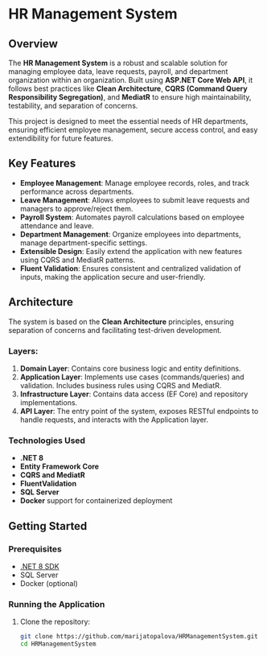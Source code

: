 # HR Management System

## Overview

The **HR Management System** is a robust and scalable solution for managing employee data, leave requests, payroll, and department organization within an organization. Built using **ASP.NET Core Web API**, it follows best practices like **Clean Architecture**, **CQRS (Command Query Responsibility Segregation)**, and **MediatR** to ensure high maintainability, testability, and separation of concerns.

This project is designed to meet the essential needs of HR departments, ensuring efficient employee management, secure access control, and easy extendibility for future features.

## Key Features

- **Employee Management**: Manage employee records, roles, and track performance across departments.
- **Leave Management**: Allows employees to submit leave requests and managers to approve/reject them.
- **Payroll System**: Automates payroll calculations based on employee attendance and leave.
- **Department Management**: Organize employees into departments, manage department-specific settings.
- **Extensible Design**: Easily extend the application with new features using CQRS and MediatR patterns.
- **Fluent Validation**: Ensures consistent and centralized validation of inputs, making the application secure and user-friendly.
  
## Architecture

The system is based on the **Clean Architecture** principles, ensuring separation of concerns and facilitating test-driven development.

### Layers:

1. **Domain Layer**: Contains core business logic and entity definitions.
2. **Application Layer**: Implements use cases (commands/queries) and validation. Includes business rules using CQRS and MediatR.
3. **Infrastructure Layer**: Contains data access (EF Core) and repository implementations.
4. **API Layer**: The entry point of the system, exposes RESTful endpoints to handle requests, and interacts with the Application layer.

### Technologies Used

- **.NET 8**
- **Entity Framework Core**
- **CQRS and MediatR**
- **FluentValidation**
- **SQL Server** 
- **Docker** support for containerized deployment

## Getting Started

### Prerequisites

- [.NET 8 SDK](https://dotnet.microsoft.com/download/dotnet/8.0)
- SQL Server 
- Docker (optional)

### Running the Application

1. Clone the repository:

   ```bash
   git clone https://github.com/marijatopalova/HRManagementSystem.git
   cd HRManagementSystem
